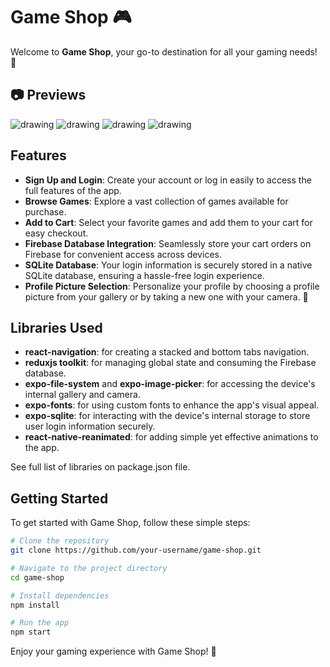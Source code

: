 # Game Shop 🎮

Welcome to **Game Shop**, your go-to destination for all your gaming needs! 🚀

## 📷 Previews
<p>
  <img src="/previews/preview1.png" alt="drawing" />
  <img src="/previews/preview2.png" alt="drawing" />
  <img src="/previews/preview3.png" alt="drawing" />
  <img src="/previews/preview4.png" alt="drawing" />
</p>

## Features

- **Sign Up and Login**: Create your account or log in easily to access the full features of the app.
- **Browse Games**: Explore a vast collection of games available for purchase.
- **Add to Cart**: Select your favorite games and add them to your cart for easy checkout.
- **Firebase Database Integration**: Seamlessly store your cart orders on Firebase for convenient access across devices.
- **SQLite Database**: Your login information is securely stored in a native SQLite database, ensuring a hassle-free login experience.
- **Profile Picture Selection**: Personalize your profile by choosing a profile picture from your gallery or by taking a new one with your camera. 📸

## Libraries Used

- **react-navigation**: for creating a stacked and bottom tabs navigation.
- **reduxjs toolkit**: for managing global state and consuming the Firebase database.
- **expo-file-system** and **expo-image-picker**: for accessing the device's internal gallery and camera.
- **expo-fonts**: for using custom fonts to enhance the app's visual appeal.
- **expo-sqlite**: for interacting with the device's internal storage to store user login information securely.
- **react-native-reanimated**: for adding simple yet effective animations to the app. 

See full list of libraries on package.json file.

## Getting Started

To get started with Game Shop, follow these simple steps:
```bash
# Clone the repository
git clone https://github.com/your-username/game-shop.git

# Navigate to the project directory
cd game-shop

# Install dependencies
npm install

# Run the app
npm start
```
Enjoy your gaming experience with Game Shop! 🎉

